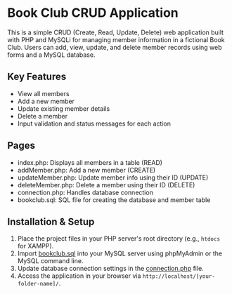 # Book Club CRUD Application
This is a simple CRUD (Create, Read, Update, Delete) web application built with PHP and MySQLi for managing member information in a fictional Book Club. Users can add, view, update, and delete member records using web forms and a MySQL database.

## Key Features
- View all members
- Add a new member
- Update existing member details
- Delete a member
- Input validation and status messages for each action

## Pages
- index.php: Displays all members in a table (READ)
- addMember.php: Add a new member (CREATE)
- updateMember.php: Update member info using their ID (UPDATE)
- deleteMember.php: Delete a member using their ID (DELETE)
- connection.php: Handles database connection
- bookclub.sql: SQL file for creating the database and member table


## Installation & Setup

1. Place the project files in your PHP server's root directory (e.g., `htdocs` for XAMPP).
2. Import [bookclub.sql](bookclub.sql) into your MySQL server using phpMyAdmin or the MySQL command line.
3. Update database connection settings in the [connection.php](connection.php) file.
4. Access the application in your browser via `http://localhost/[your-folder-name]/`.